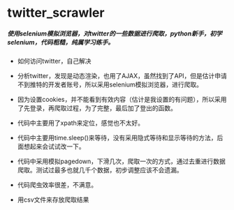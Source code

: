 # twitter_scrawler
##### 使用selenium模拟浏览器，对twitter的一些数据进行爬取，python新手，初学selenium，代码粗糙，纯属学习练手。 

* 如何访问twitter，自己解决

+ 分析twitter，发现是动态渲染，也用了AJAX，虽然找到了API，但是估计申请不到推特的开发者账号，所以采用selenium模拟浏览器，进行爬取。  

- 因为设置cookies，并不能看到有效内容（估计是我设置的有问题），所以采用了先登录，再爬取过程，为了完整，最后加了登出的函数。

* 代码中主要用了xpath来定位，感觉也不太好。  

+ 代码中主要用time.sleep()来等待，没有采用隐式等待和显示等待的方法，后面想起来会试试改一下。

- 代码中采用模拟pagedown，下滑几次，爬取一次的方式，通过去重进行数据爬取。测试过最多也就几千个数据，初步调整应该不会遗漏。  

+ 代码爬虫效率很差，不满意。

* 用csv文件来存放爬取结果

